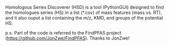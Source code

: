 Homologous Series Discoverer (HSD) is a tool (PythonGUI) designed to find the homologues series (HS) in a list (*.csv) of mass features (mass vs. RT), and it also ouput a list containing the m/z, KMD, and groups of the potential HS.

p.s. Part of the code is referred to the FindPFAS project (https://github.com/JonZwe/FindPFAS). Thanks to JonZwe!
